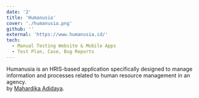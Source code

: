 ```yaml
---
date: '2'
title: 'Humanusia'
cover: './humanusia.png'
github: ''
external: 'https://www.humanusia.id/'
tech:
  - Manual Testing Website & Mobile Apps
  - Test Plan, Case, Bug Reports
---
```


Humanusia is an HRIS-based application specifically designed to manage information and processes related to human resource management in an agency. <br> by [Mahardika Adidaya](https://www.humanusia.id/).

